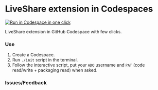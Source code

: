 # LiveShare extension in Codespaces

[<img title="Run in Codespace in one click" src="https://cdn.jsdelivr.net/gh/bookish-potato/codespaces-in-codespaces@f097ccddfc401ab6b09d233dc47c3efa3f9513f6/images/badge.svg">](https://github.com/features/codespaces)

LiveShare extension in GitHub Codespace with few clicks.

### Use

1. Create a Codespace.
2. Run `./init` script in the terminal.
3. Follow the interactive script, put your `ADO` username and `PAT` (code read/write + packaging read) when asked.


### Issues/Feedback


